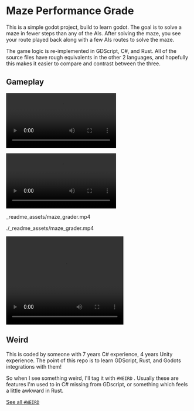 # Maze Performance Grade

This is a simple godot project, build to learn godot.
The goal is to solve a maze in fewer steps than any of the AIs.
After solving the maze, you see your route played back along with a few AIs routes to solve the maze.

The game logic is re-implemented in GDScript, C#, and Rust.
All of the source files have rough equivalents in the other 2 languages, and
hopefully this makes it easier to compare and contrast between the three.

## Gameplay

![image](_readme_assets/maze_grader.mp4)

![](_readme_assets/maze_grader.mp4)

_readme_assets/maze_grader.mp4

./_readme_assets/maze_grader.mp4

<video width="320" height="240" controls>
  <source src="_readme_assets/maze_grader.mp4" type="video/mp4">
</video>

## Weird

This is coded by someone with 7 years C# experience, 4 years Unity experience. 
The point of this repo is to learn GDScript, Rust, and Godots integrations with them!

So when I see something weird, I'll tag it with `#WEIRD` .
Usually these are features I'm used to in C# missing from GDscript, 
or something which feels a little awkward in Rust.

[See all `#WEIRD`](https://github.com/search?q=repo%3Adsmiller95%2FMazePerformanceGrade+%23WEIRD&type=code)


